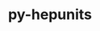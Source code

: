 ---
title: "py-hepunits"
layout: cache
categories: [package, develop]
meta: {"compilers": ["none"], "num_specs": 15, "num_specs_by_stack": {"hep": 15, "root": 15}, "oss": ["ubuntu22.04"], "platforms": ["linux"], "stacks": ["hep", "root"], "targets": ["x86_64_v3"], "versions": ["2.3.2"]}
spec_details: [{"compiler": "none", "hash": "2btwgfjy323fdgt7qifyqezsadzxmgtq", "os": "ubuntu22.04", "platform": "linux", "size": "-", "stacks": ["hep", "root"], "target": "x86_64_v3", "variants": ["build_system=python_pip"], "versions": ["2.3.2"]}, {"compiler": "none", "hash": "3nsq4bbepwlltmc5mjqfg5clr2s43cpn", "os": "ubuntu22.04", "platform": "linux", "size": "-", "stacks": ["hep", "root"], "target": "x86_64_v3", "variants": ["build_system=python_pip"], "versions": ["2.3.2"]}, {"compiler": "none", "hash": "534wsnjsej64h63qkwpmf23gpdanujjd", "os": "ubuntu22.04", "platform": "linux", "size": "-", "stacks": ["hep", "root"], "target": "x86_64_v3", "variants": ["build_system=python_pip"], "versions": ["2.3.2"]}, {"compiler": "none", "hash": "57a7vtwcs6esw5gulavp4h763kymruob", "os": "ubuntu22.04", "platform": "linux", "size": "-", "stacks": ["hep", "root"], "target": "x86_64_v3", "variants": ["build_system=python_pip"], "versions": ["2.3.2"]}, {"compiler": "none", "hash": "6ta4652u7moqmd6b4xn5kdfvgg5cv2l6", "os": "ubuntu22.04", "platform": "linux", "size": "-", "stacks": ["hep", "root"], "target": "x86_64_v3", "variants": ["build_system=python_pip"], "versions": ["2.3.2"]}, {"compiler": "none", "hash": "ck4tnfo6flzs47jxbbgojg7zx6h7mp3b", "os": "ubuntu22.04", "platform": "linux", "size": "-", "stacks": ["hep", "root"], "target": "x86_64_v3", "variants": ["build_system=python_pip"], "versions": ["2.3.2"]}, {"compiler": "none", "hash": "drmsjfi63c7chdq6kc7opxf54land2qe", "os": "ubuntu22.04", "platform": "linux", "size": "-", "stacks": ["hep", "root"], "target": "x86_64_v3", "variants": ["build_system=python_pip"], "versions": ["2.3.2"]}, {"compiler": "none", "hash": "fuiyh22a723boyxr5g66a7mofk4ler5k", "os": "ubuntu22.04", "platform": "linux", "size": "-", "stacks": ["hep", "root"], "target": "x86_64_v3", "variants": ["build_system=python_pip"], "versions": ["2.3.2"]}, {"compiler": "none", "hash": "fzzcdqfbbdq4vntb5qcerc4pvvfq4mw4", "os": "ubuntu22.04", "platform": "linux", "size": "-", "stacks": ["hep", "root"], "target": "x86_64_v3", "variants": ["build_system=python_pip"], "versions": ["2.3.2"]}, {"compiler": "none", "hash": "misaop2eofhgsmjxcpwgvgqwz5bgzltc", "os": "ubuntu22.04", "platform": "linux", "size": "-", "stacks": ["hep", "root"], "target": "x86_64_v3", "variants": ["build_system=python_pip"], "versions": ["2.3.2"]}, {"compiler": "none", "hash": "ovfcjmn5wdk35dqmhtnfo7e5w66cxxvf", "os": "ubuntu22.04", "platform": "linux", "size": "-", "stacks": ["hep", "root"], "target": "x86_64_v3", "variants": ["build_system=python_pip"], "versions": ["2.3.2"]}, {"compiler": "none", "hash": "pm4iz7n6birmagm5nhphw7tcqvhe7ag7", "os": "ubuntu22.04", "platform": "linux", "size": "-", "stacks": ["hep", "root"], "target": "x86_64_v3", "variants": ["build_system=python_pip"], "versions": ["2.3.2"]}, {"compiler": "none", "hash": "pnuuknwwzxfwbepckqxlqzpi6lb2vmqn", "os": "ubuntu22.04", "platform": "linux", "size": "-", "stacks": ["hep", "root"], "target": "x86_64_v3", "variants": ["build_system=python_pip"], "versions": ["2.3.2"]}, {"compiler": "none", "hash": "ygen4addnqmebqaoocbaf4d3coufowev", "os": "ubuntu22.04", "platform": "linux", "size": "-", "stacks": ["hep", "root"], "target": "x86_64_v3", "variants": ["build_system=python_pip"], "versions": ["2.3.2"]}, {"compiler": "none", "hash": "znvxndsdr5ll5m6txlaprnh3qvoc2fp3", "os": "ubuntu22.04", "platform": "linux", "size": "-", "stacks": ["hep", "root"], "target": "x86_64_v3", "variants": ["build_system=python_pip"], "versions": ["2.3.2"]}]
---
